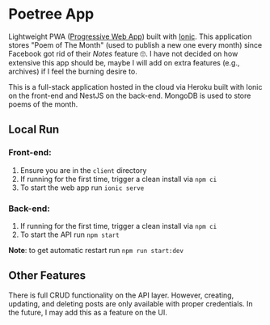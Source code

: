 # Poetree App

Lightweight PWA ([Progressive Web App](https://web.dev/progressive-web-apps/)) built with [Ionic](https://ionicframework.com/). This application stores "Poem of The Month" (used to publish a new one every month) since Facebook got rid of their *Notes* feature 🙄. I have not decided on how extensive this app should be, maybe I will add on extra features (e.g., archives) if I feel the burning desire to.

This is a full-stack application hosted in the cloud via Heroku built with Ionic on the front-end and NestJS on the back-end. MongoDB is used to store poems of the month.

## Local Run

### Front-end:

1. Ensure you are in the `client` directory
2. If running for the first time, trigger a clean install via `npm ci`
3. To start the web app run `ionic serve`

### Back-end:

1. If running for the first time, trigger a clean install via `npm ci`
2. To start the API run `npm start`

**Note**: to get automatic restart run `npm run start:dev`

## Other Features

There is full CRUD functionality on the API layer. However, creating, updating, and deleting posts are only available with proper credentials. In the future, I may add this as a feature on the UI.
